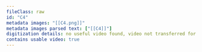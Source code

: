 ```yaml
---
fileClass: raw
id: "C4"
metadata images: "[[C4.png]]"
metadata images parsed text: ["[[C4]]"]
digitization details: no useful video found, video not transferred for parsing
contains usable video: true
---
```

